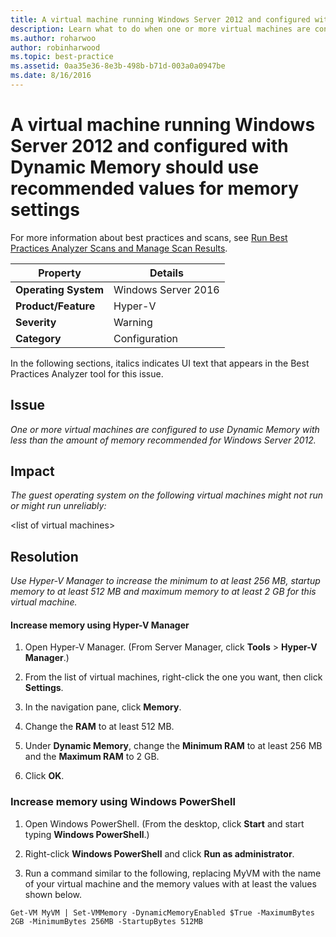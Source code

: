 ```yaml
---
title: A virtual machine running Windows Server 2012 and configured with Dynamic Memory should use recommended values for memory settings
description: Learn what to do when one or more virtual machines are configured to use Dynamic Memory with less than the amount of memory recommended for Windows Server 2012.
ms.author: roharwoo
author: robinharwood
ms.topic: best-practice
ms.assetid: 0aa35e36-8e3b-498b-b71d-003a0a0947be
ms.date: 8/16/2016
---
```

# A virtual machine running Windows Server 2012 and configured with Dynamic Memory should use recommended values for memory settings

For more information about best practices and scans, see [Run Best Practices Analyzer Scans and Manage Scan Results](/previous-versions/windows/it-pro/windows-server-2012-R2-and-2012/hh831400(v=ws.11)).

|Property|Details|
|-|-|
|**Operating System**|Windows Server 2016|
|**Product/Feature**|Hyper-V|
|**Severity**|Warning|
|**Category**|Configuration|

In the following sections, italics indicates UI text that appears in the Best Practices Analyzer tool for this issue.

## **Issue**
*One or more virtual machines are configured to use Dynamic Memory with less than the amount of memory recommended for Windows Server 2012.*

## **Impact**
*The guest operating system on the following virtual machines might not run or might run unreliably:*

\<list of virtual machines>

## **Resolution**
*Use Hyper-V Manager to increase the minimum to at least 256 MB, startup memory to at least 512 MB and maximum memory to at least 2 GB for this virtual machine.*

#### Increase memory using Hyper-V Manager

1.  Open Hyper-V Manager. (From Server Manager, click **Tools** > **Hyper-V Manager**.)

2.  From the list of virtual machines, right-click the one you want, then click **Settings**.

3.  In the navigation pane, click **Memory**.

4.  Change the **RAM** to at least 512 MB.

5.  Under **Dynamic Memory**,  change the **Minimum RAM** to at least 256 MB and the **Maximum RAM** to 2 GB.

6.  Click **OK**.

### Increase memory using Windows PowerShell

1.  Open Windows PowerShell. (From the desktop, click **Start** and start typing **Windows PowerShell**.)

2.  Right-click **Windows PowerShell** and click **Run as administrator**.

3.  Run a command similar to the following, replacing MyVM with the name  of your virtual machine and the memory values with at least the values shown below.

```
Get-VM MyVM | Set-VMMemory -DynamicMemoryEnabled $True -MaximumBytes 2GB -MinimumBytes 256MB -StartupBytes 512MB
```

